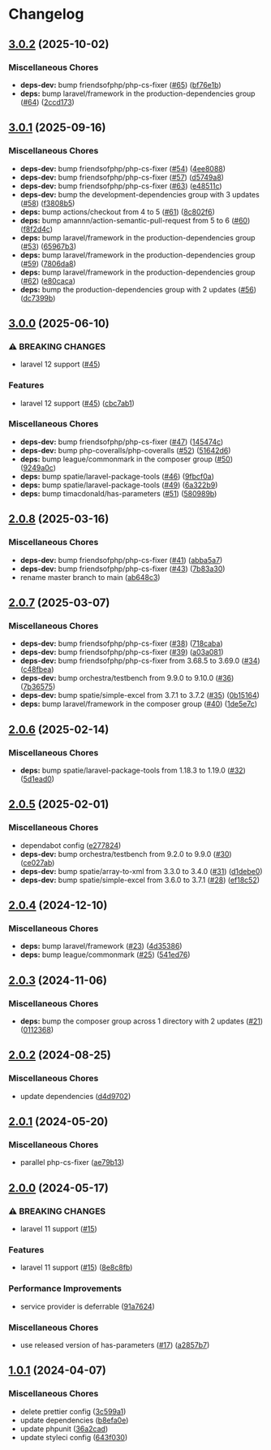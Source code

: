 # Changelog

## [3.0.2](https://github.com/audunru/export-response/compare/v3.0.1...v3.0.2) (2025-10-02)


### Miscellaneous Chores

* **deps-dev:** bump friendsofphp/php-cs-fixer ([#65](https://github.com/audunru/export-response/issues/65)) ([bf76e1b](https://github.com/audunru/export-response/commit/bf76e1b20965f2b1daf5b4de01e5a0a5bb52e7d4))
* **deps:** bump laravel/framework in the production-dependencies group ([#64](https://github.com/audunru/export-response/issues/64)) ([2ccd173](https://github.com/audunru/export-response/commit/2ccd173b6e4b54713ba9fc35504c9b329fc38187))

## [3.0.1](https://github.com/audunru/export-response/compare/v3.0.0...v3.0.1) (2025-09-16)


### Miscellaneous Chores

* **deps-dev:** bump friendsofphp/php-cs-fixer ([#54](https://github.com/audunru/export-response/issues/54)) ([4ee8088](https://github.com/audunru/export-response/commit/4ee8088f547e82ed7824269661115c353f8508ab))
* **deps-dev:** bump friendsofphp/php-cs-fixer ([#57](https://github.com/audunru/export-response/issues/57)) ([d5749a8](https://github.com/audunru/export-response/commit/d5749a8d64913bbcd46371034d178574c04ca5be))
* **deps-dev:** bump friendsofphp/php-cs-fixer ([#63](https://github.com/audunru/export-response/issues/63)) ([e48511c](https://github.com/audunru/export-response/commit/e48511c8899bed859a89d3729ee2b99a8b2cf77a))
* **deps-dev:** bump the development-dependencies group with 3 updates ([#58](https://github.com/audunru/export-response/issues/58)) ([f3808b5](https://github.com/audunru/export-response/commit/f3808b5352ac29cf2cdebcb45946d2f93abbef48))
* **deps:** bump actions/checkout from 4 to 5 ([#61](https://github.com/audunru/export-response/issues/61)) ([8c802f6](https://github.com/audunru/export-response/commit/8c802f6033d6db788c450759cbed47eecf9d584c))
* **deps:** bump amannn/action-semantic-pull-request from 5 to 6 ([#60](https://github.com/audunru/export-response/issues/60)) ([f8f2d4c](https://github.com/audunru/export-response/commit/f8f2d4c348d47bb5232b10523f03dd753cc9de40))
* **deps:** bump laravel/framework in the production-dependencies group ([#53](https://github.com/audunru/export-response/issues/53)) ([65967b3](https://github.com/audunru/export-response/commit/65967b3de2c041d163399d4a8ddb800efe3aa8a8))
* **deps:** bump laravel/framework in the production-dependencies group ([#59](https://github.com/audunru/export-response/issues/59)) ([7806da8](https://github.com/audunru/export-response/commit/7806da8ecf6310ab20693eec3101fe3e57370fb9))
* **deps:** bump laravel/framework in the production-dependencies group ([#62](https://github.com/audunru/export-response/issues/62)) ([e80caca](https://github.com/audunru/export-response/commit/e80caca721232fa6c9da423aeb388e1ca98d3948))
* **deps:** bump the production-dependencies group with 2 updates ([#56](https://github.com/audunru/export-response/issues/56)) ([dc7399b](https://github.com/audunru/export-response/commit/dc7399b283cda61d6673d105b6b5f6cf7b29d2fa))

## [3.0.0](https://github.com/audunru/export-response/compare/v2.0.8...v3.0.0) (2025-06-10)


### ⚠ BREAKING CHANGES

* laravel 12 support ([#45](https://github.com/audunru/export-response/issues/45))

### Features

* laravel 12 support ([#45](https://github.com/audunru/export-response/issues/45)) ([cbc7ab1](https://github.com/audunru/export-response/commit/cbc7ab1d0f1cb7c3af1b1e2ab3a4ec71b32ad42d))


### Miscellaneous Chores

* **deps-dev:** bump friendsofphp/php-cs-fixer ([#47](https://github.com/audunru/export-response/issues/47)) ([145474c](https://github.com/audunru/export-response/commit/145474c9bd2030414215a82dcc939d7397d46c6e))
* **deps-dev:** bump php-coveralls/php-coveralls ([#52](https://github.com/audunru/export-response/issues/52)) ([51642d6](https://github.com/audunru/export-response/commit/51642d6d34d95e98bc2d7f3e88f8fead5578cf7c))
* **deps:** bump league/commonmark in the composer group ([#50](https://github.com/audunru/export-response/issues/50)) ([9249a0c](https://github.com/audunru/export-response/commit/9249a0c70c9201ee12f66589917789a0cf74fcac))
* **deps:** bump spatie/laravel-package-tools ([#46](https://github.com/audunru/export-response/issues/46)) ([9fbcf0a](https://github.com/audunru/export-response/commit/9fbcf0a891716ed92fe89d6230ef35f364e51831))
* **deps:** bump spatie/laravel-package-tools ([#49](https://github.com/audunru/export-response/issues/49)) ([6a322b9](https://github.com/audunru/export-response/commit/6a322b95afdfd36450ea3bc4d372768cff75b0dd))
* **deps:** bump timacdonald/has-parameters ([#51](https://github.com/audunru/export-response/issues/51)) ([580989b](https://github.com/audunru/export-response/commit/580989b78f35c8f969266c49d2e582a18a699eaa))

## [2.0.8](https://github.com/audunru/export-response/compare/v2.0.7...v2.0.8) (2025-03-16)


### Miscellaneous Chores

* **deps-dev:** bump friendsofphp/php-cs-fixer ([#41](https://github.com/audunru/export-response/issues/41)) ([abba5a7](https://github.com/audunru/export-response/commit/abba5a7d7e3adbc4341810c41b6c2d4b5130d080))
* **deps-dev:** bump friendsofphp/php-cs-fixer ([#43](https://github.com/audunru/export-response/issues/43)) ([7b83a30](https://github.com/audunru/export-response/commit/7b83a30a7c3f32240b5fb24585fdc1e13529b55c))
* rename master branch to main ([ab648c3](https://github.com/audunru/export-response/commit/ab648c38a1212c4fb579870f66f17e3b38185c1b))

## [2.0.7](https://github.com/audunru/export-response/compare/v2.0.6...v2.0.7) (2025-03-07)


### Miscellaneous Chores

* **deps-dev:** bump friendsofphp/php-cs-fixer ([#38](https://github.com/audunru/export-response/issues/38)) ([718caba](https://github.com/audunru/export-response/commit/718caba40e32f9759a3db1465dbefc12ee27def7))
* **deps-dev:** bump friendsofphp/php-cs-fixer ([#39](https://github.com/audunru/export-response/issues/39)) ([a03a081](https://github.com/audunru/export-response/commit/a03a0814b8bd7ea42161d301ff2a505374e908be))
* **deps-dev:** bump friendsofphp/php-cs-fixer from 3.68.5 to 3.69.0 ([#34](https://github.com/audunru/export-response/issues/34)) ([c48fbea](https://github.com/audunru/export-response/commit/c48fbea7a1f8b1577f8af506d66090ba0c04b489))
* **deps-dev:** bump orchestra/testbench from 9.9.0 to 9.10.0 ([#36](https://github.com/audunru/export-response/issues/36)) ([7b36575](https://github.com/audunru/export-response/commit/7b365750e3b7ab3a673dd45f4abf8534980f5457))
* **deps-dev:** bump spatie/simple-excel from 3.7.1 to 3.7.2 ([#35](https://github.com/audunru/export-response/issues/35)) ([0b15164](https://github.com/audunru/export-response/commit/0b15164d0b9e80a1af91f373cc7270e0cf221799))
* **deps:** bump laravel/framework in the composer group ([#40](https://github.com/audunru/export-response/issues/40)) ([1de5e7c](https://github.com/audunru/export-response/commit/1de5e7c992ed9d2eeed7a49412a94d7ba6b50279))

## [2.0.6](https://github.com/audunru/export-response/compare/v2.0.5...v2.0.6) (2025-02-14)


### Miscellaneous Chores

* **deps:** bump spatie/laravel-package-tools from 1.18.3 to 1.19.0 ([#32](https://github.com/audunru/export-response/issues/32)) ([5d1ead0](https://github.com/audunru/export-response/commit/5d1ead08cc3eb78e5e5d93989c2da2402b1c18d5))

## [2.0.5](https://github.com/audunru/export-response/compare/v2.0.4...v2.0.5) (2025-02-01)


### Miscellaneous Chores

* dependabot config ([e277824](https://github.com/audunru/export-response/commit/e277824a5f64c3be0b091843c5e39290bc2b14f2))
* **deps-dev:** bump orchestra/testbench from 9.2.0 to 9.9.0 ([#30](https://github.com/audunru/export-response/issues/30)) ([ce027ab](https://github.com/audunru/export-response/commit/ce027abd06c4d375002db8e394826aa7bbc0535b))
* **deps-dev:** bump spatie/array-to-xml from 3.3.0 to 3.4.0 ([#31](https://github.com/audunru/export-response/issues/31)) ([d1debe0](https://github.com/audunru/export-response/commit/d1debe0079cab71e2872b501f3746de6137eb5c9))
* **deps-dev:** bump spatie/simple-excel from 3.6.0 to 3.7.1 ([#28](https://github.com/audunru/export-response/issues/28)) ([ef18c52](https://github.com/audunru/export-response/commit/ef18c521c101af7221cf01df28432caf2e001f5e))

## [2.0.4](https://github.com/audunru/export-response/compare/v2.0.3...v2.0.4) (2024-12-10)


### Miscellaneous Chores

* **deps:** bump laravel/framework ([#23](https://github.com/audunru/export-response/issues/23)) ([4d35386](https://github.com/audunru/export-response/commit/4d35386e0947f5f602c21decbb090b7c171e4aa7))
* **deps:** bump league/commonmark ([#25](https://github.com/audunru/export-response/issues/25)) ([541ed76](https://github.com/audunru/export-response/commit/541ed76052053bc0bb2d8df73a927c3cef5ee7a8))

## [2.0.3](https://github.com/audunru/export-response/compare/v2.0.2...v2.0.3) (2024-11-06)


### Miscellaneous Chores

* **deps:** bump the composer group across 1 directory with 2 updates ([#21](https://github.com/audunru/export-response/issues/21)) ([0112368](https://github.com/audunru/export-response/commit/0112368c485b1c458621a8d617d13f299786a242))

## [2.0.2](https://github.com/audunru/export-response/compare/v2.0.1...v2.0.2) (2024-08-25)


### Miscellaneous Chores

* update dependencies ([d4d9702](https://github.com/audunru/export-response/commit/d4d97020ac6ed7793df02c199ad40d98b82841e1))

## [2.0.1](https://github.com/audunru/export-response/compare/v2.0.0...v2.0.1) (2024-05-20)


### Miscellaneous Chores

* parallel php-cs-fixer ([ae79b13](https://github.com/audunru/export-response/commit/ae79b1342f67c3708ab4bc7823dce16bb22778ea))

## [2.0.0](https://github.com/audunru/export-response/compare/v1.0.1...v2.0.0) (2024-05-17)


### ⚠ BREAKING CHANGES

* laravel 11 support ([#15](https://github.com/audunru/export-response/issues/15))

### Features

* laravel 11 support ([#15](https://github.com/audunru/export-response/issues/15)) ([8e8c8fb](https://github.com/audunru/export-response/commit/8e8c8fb298ef49439350a97d35fe928a5c94c2a8))


### Performance Improvements

* service provider is deferrable ([91a7624](https://github.com/audunru/export-response/commit/91a76243a1f48a752a3fe11f88728a9e504d6f5e))


### Miscellaneous Chores

* use released version of has-parameters ([#17](https://github.com/audunru/export-response/issues/17)) ([a2857b7](https://github.com/audunru/export-response/commit/a2857b7d4533b33f8464539d27a0b6f17207e260))

## [1.0.1](https://github.com/audunru/export-response/compare/v1.0.0...v1.0.1) (2024-04-07)


### Miscellaneous Chores

* delete prettier config ([3c599a1](https://github.com/audunru/export-response/commit/3c599a1b3c4ca41a7e1a9b095e409bbe640f4e2d))
* update dependencies ([b8efa0e](https://github.com/audunru/export-response/commit/b8efa0e7c84556a1df49f65f081040602b9822b3))
* update phpunit ([36a2cad](https://github.com/audunru/export-response/commit/36a2cad07d4ac056dc28212d71b3622251a90a44))
* update styleci config ([643f030](https://github.com/audunru/export-response/commit/643f030b976bbe721dff512eb33f4b95a7d7c98a))
